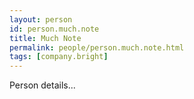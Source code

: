 ```yaml
---
layout: person
id: person.much.note
title: Much Note
permalink: people/person.much.note.html
tags: [company.bright]
---
```


Person details...